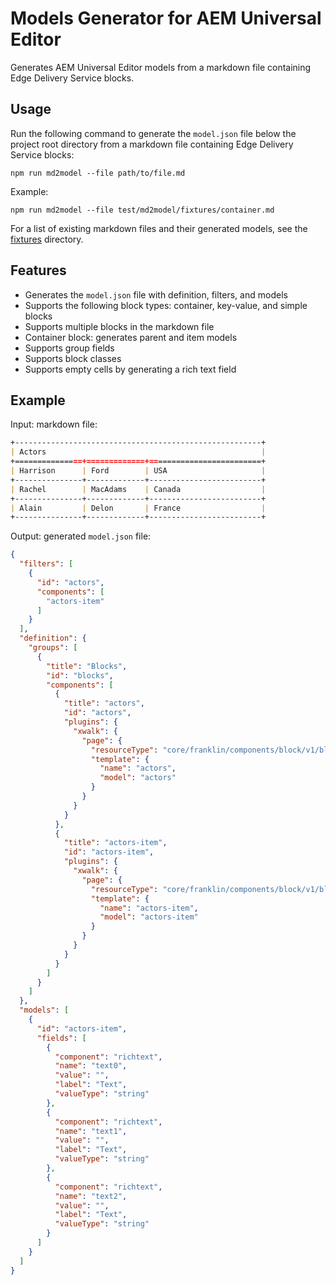# Models Generator for AEM Universal Editor

Generates AEM Universal Editor models from a markdown file containing Edge Delivery Service blocks.

## Usage

Run the following command to generate the `model.json` file below the project root directory from a markdown file containing Edge Delivery Service blocks:
```
npm run md2model --file path/to/file.md
```
Example:
```
npm run md2model --file test/md2model/fixtures/container.md
```
For a list of existing markdown files and their generated models, see the [fixtures](https://github.com/jckautzmann/ue-model-generator/tree/gw-2024/test/md2model/fixtures) directory.

## Features

- Generates the `model.json` file with definition, filters, and models
- Supports the following block types: container, key-value, and simple blocks
- Supports multiple blocks in the markdown file
- Container block: generates parent and item models
- Supports group fields
- Supports block classes
- Supports empty cells by generating a rich text field

## Example

Input: markdown file:
```markdown
+-------------------------------------------------------+
| Actors                                                |
+===============+=============+=========================+
| Harrison      | Ford        | USA                     |
+---------------+-------------+-------------------------+
| Rachel        | MacAdams    | Canada                  |
+---------------+-------------+-------------------------+
| Alain         | Delon       | France                  |
+---------------+-------------+-------------------------+
```

Output: generated `model.json` file:
```json
{
  "filters": [
    {
      "id": "actors",
      "components": [
        "actors-item"
      ]
    }
  ],
  "definition": {
    "groups": [
      {
        "title": "Blocks",
        "id": "blocks",
        "components": [
          {
            "title": "actors",
            "id": "actors",
            "plugins": {
              "xwalk": {
                "page": {
                  "resourceType": "core/franklin/components/block/v1/block",
                  "template": {
                    "name": "actors",
                    "model": "actors"
                  }
                }
              }
            }
          },
          {
            "title": "actors-item",
            "id": "actors-item",
            "plugins": {
              "xwalk": {
                "page": {
                  "resourceType": "core/franklin/components/block/v1/block/item",
                  "template": {
                    "name": "actors-item",
                    "model": "actors-item"
                  }
                }
              }
            }
          }
        ]
      }
    ]
  },
  "models": [
    {
      "id": "actors-item",
      "fields": [
        {
          "component": "richtext",
          "name": "text0",
          "value": "",
          "label": "Text",
          "valueType": "string"
        },
        {
          "component": "richtext",
          "name": "text1",
          "value": "",
          "label": "Text",
          "valueType": "string"
        },
        {
          "component": "richtext",
          "name": "text2",
          "value": "",
          "label": "Text",
          "valueType": "string"
        }
      ]
    }
  ]
}
```
